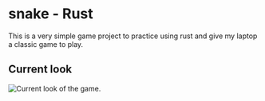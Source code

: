 # snake - Rust

This is a very simple game project to practice using rust and give my laptop a classic game to play.

## Current look

![Current look of the game.](./screenshots/Current.png)
